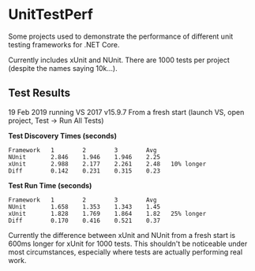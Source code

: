 # UnitTestPerf

Some projects used to demonstrate the performance of different unit testing frameworks for .NET Core.

Currently includes xUnit and NUnit. There are 1000 tests per project (despite the names saying 10k...).

## Test Results

19 Feb 2019 running VS 2017 v15.9.7
From a fresh start (launch VS, open project, Test -> Run All Tests)

**Test Discovery Times (seconds)**

```
Framework   1        2        3        Avg
NUnit       2.846    1.946    1.946    2.25
xUnit       2.988    2.177    2.261    2.48   10% longer
Diff        0.142    0.231    0.315    0.23
```

**Test Run Time (seconds)**

```
Framework   1        2        3        Avg
NUnit       1.658    1.353    1.343    1.45
xUnit       1.828    1.769    1.864    1.82   25% longer
Diff        0.170    0.416    0.521    0.37
```

Currently the difference between xUnit and NUnit from a fresh start is 600ms longer for xUnit for 1000 tests. This shouldn't be noticeable under most circumstances, especially where tests are actually performing real work.


